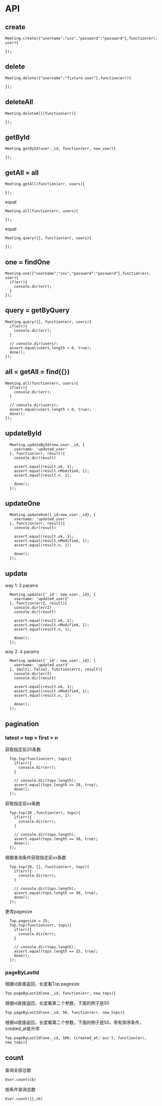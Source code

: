 # API

## create

    Meeting.create({"username":"sss","password":"password"},function(err, user){
      
    });

## delete

    Meeting.delete({"username":"fixture-user"},function(err){

    });


## deleteAll

    Meeting.deleteAll(function(err){

    });

## getById

    Meeting.getById(user._id, function(err, new_user){

    });
    
## getAll = all

    Meeting.getAll(function(err, users){
      
    });
    
    
equal
    
    Meeting.all(function(err, users){
      
    });
    
equal

    Meeting.query({}, function(err, users){
      
    });

## one = findOne

    Meeting.one({"username":"sss","password":"password"},function(err, user){
      if(err){
        console.dir(err);
      }
    });
## query = getByQuery

    Meeting.query({}, function(err, users){
      if(err){
        console.dir(err);
      }
      
      // console.dir(users);
      assert.equal(users.length > 0, true);
      done();
    });
## all = getAll = find({})

    Meeting.all(function(err, users){
      if(err){
        console.dir(err);
      }
      
      // console.dir(users);
      assert.equal(users.length > 0, true);
      done();
    });

## updateById

      Meeting.updateById(new_user._id, {
        username: 'updated_user'
      }, function(err, result){
        console.dir(result)

        assert.equal(result.ok, 1);
        assert.equal(result.nModified, 1);
        assert.equal(result.n, 1);
      
        done();
      });

## updateOne

      Meeting.updateOne({_id:new_user._id}, {
        username: 'updated_user'
      }, function(err, result){
        console.dir(result)

        assert.equal(result.ok, 1);
        assert.equal(result.nModified, 1);
        assert.equal(result.n, 1);
      
        done();
      });


## update

way 1: 3 params

      Meeting.update({'_id': new_user._id}, {
        username: 'updated_user2'
      }, function(err2, result){
        console.dir(err2)
        console.dir(result)

        assert.equal(result.ok, 1);
        assert.equal(result.nModified, 1);
        assert.equal(result.n, 1);
        
        done();
      });
      
way 2: 4 params

      Meeting.update({'_id': new_user._id}, {
        username: 'updated_user3'
      }, {multi: false}, function(err2, result){
        console.dir(err2)
        console.dir(result)

        assert.equal(result.ok, 1);
        assert.equal(result.nModified, 1);
        assert.equal(result.n, 1);
        
        done();
      });
      
## pagination

### latest = top = first = n

获取指定前20条数

      Top.top(function(err, tops){
        if(err){
          console.dir(err);
        }
        
        // console.dir(tops.length);
        assert.equal(tops.length == 20, true);
        done();
      });
      
获取指定前xx条数
  
      Top.top(30 ,function(err, tops){
        if(err){
          console.dir(err);
        }
        
        // console.dir(tops.length);
        assert.equal(tops.length == 30, true);
        done();
      });
      
根据查询条件获取指定前xx条数
  
      Top.top(30, {}, function(err, tops){
        if(err){
          console.dir(err);
        }
        
        // console.dir(tops.length);
        assert.equal(tops.length == 30, true);
        done();
      });
      
更改pagesize

      Top.pagesize = 25;
      Top.top(function(err, tops){
        if(err){
          console.dir(err);
        }
        
        // console.dir(tops.length);
        assert.equal(tops.length == 25, true);
        done();
      });
      
### pageByLastId

根据id直接返回，长度看Top.pagesize 

    Top.pageByLastId(one._id, function(err, new_tops){
      
根据id直接返回，长度看第二个参数，下面的例子是50

    Top.pageByLastId(one._id, 50, function(err, new_tops){
      
根据id直接返回，长度看第二个参数，下面的例子是50，带有排序条件，created_at是升序

    Top.pageByLastId(one._id, 100, {created_at:'asc'}, function(err, new_tops){

## count

查询全部总数

    User.count(cb)

按条件查询总数

    User.count({},cb)